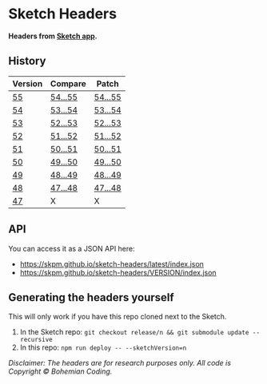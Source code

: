 # Sketch Headers

**Headers from [Sketch app](http://www.sketchapp.com).**

## History

| Version                                              | Compare | Patch |
| ---------------------------------------------------- | ------- | ----- |
| [55](https://github.com/skpm/sketch-headers/tree/55) | [54...55](https://github.com/skpm/sketch-headers/compare/54...55) | [54...55](https://github.com/skpm/sketch-headers/compare/54...55.diff) |
| [54](https://github.com/skpm/sketch-headers/tree/54) | [53...54](https://github.com/skpm/sketch-headers/compare/53...54) | [53...54](https://github.com/skpm/sketch-headers/compare/53...54.diff) |
| [53](https://github.com/skpm/sketch-headers/tree/53) | [52...53](https://github.com/skpm/sketch-headers/compare/52...53) | [52...53](https://github.com/skpm/sketch-headers/compare/52...53.diff) |
| [52](https://github.com/skpm/sketch-headers/tree/52) | [51...52](https://github.com/skpm/sketch-headers/compare/51...52) | [51...52](https://github.com/skpm/sketch-headers/compare/51...52.diff) |
| [51](https://github.com/skpm/sketch-headers/tree/51) | [50...51](https://github.com/skpm/sketch-headers/compare/50...51) | [50...51](https://github.com/skpm/sketch-headers/compare/50...51.diff) |
| [50](https://github.com/skpm/sketch-headers/tree/50) | [49...50](https://github.com/skpm/sketch-headers/compare/49...50) | [49...50](https://github.com/skpm/sketch-headers/compare/49...50.diff) |
| [49](https://github.com/skpm/sketch-headers/tree/49) | [48...49](https://github.com/skpm/sketch-headers/compare/48...49) | [48...49](https://github.com/skpm/sketch-headers/compare/48...49.diff) |
| [48](https://github.com/skpm/sketch-headers/tree/48) | [47...48](https://github.com/skpm/sketch-headers/compare/47...48) | [47...48](https://github.com/skpm/sketch-headers/compare/47...48.diff) |
| [47](https://github.com/skpm/sketch-headers/tree/47) | X       | X     |

## API

You can access it as a JSON API here:

- https://skpm.github.io/sketch-headers/latest/index.json
- https://skpm.github.io/sketch-headers/VERSION/index.json

## Generating the headers yourself

This will only work if you have this repo cloned next to the Sketch.

1. In the Sketch repo: `git checkout release/n && git submodule update --recursive`
2. In this repo: `npm run deploy -- --sketchVersion=n`

_Disclaimer: The headers are for research purposes only. All code is Copyright © Bohemian Coding._
